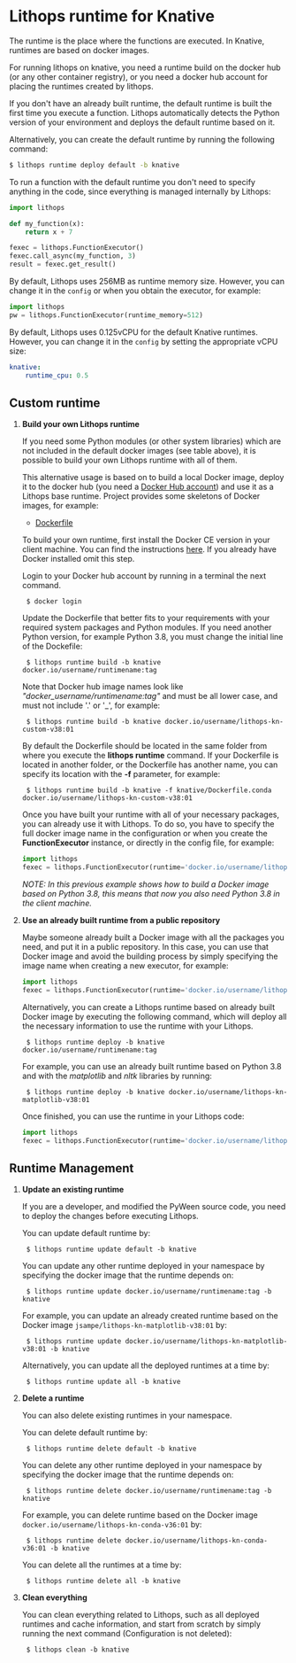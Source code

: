 # Lithops runtime for Knative

The runtime is the place where the functions are executed. In Knative, runtimes are based on docker images. 

For running lithops on knative, you need a runtime build on the docker hub (or any other container registry), or you need a docker hub account for placing the runtimes created by lithops.

If you don't have an already built runtime, the default runtime is built the first time you execute a function. Lithops automatically detects the Python version of your environment and deploys the default runtime based on it.

Alternatively, you can create the default runtime by running the following command:

```bash
$ lithops runtime deploy default -b knative
```

To run a function with the default runtime you don't need to specify anything in the code, since everything is managed internally by Lithops:

```python
import lithops

def my_function(x):
    return x + 7

fexec = lithops.FunctionExecutor()
fexec.call_async(my_function, 3)
result = fexec.get_result()
```

By default, Lithops uses 256MB as runtime memory size. However, you can change it in the `config` or when you obtain the executor, for example:

```python
import lithops
pw = lithops.FunctionExecutor(runtime_memory=512)
```

By default, Lithops uses 0.125vCPU for the default Knative runtimes. However, you can change it in the `config` by setting the appropriate vCPU size:

```yaml
knative:
    runtime_cpu: 0.5
```

## Custom runtime

1. **Build your own Lithops runtime**

    If you need some Python modules (or other system libraries) which are not included in the default docker images (see table above), it is possible to build your own Lithops runtime with all of them.

    This alternative usage is based on to build a local Docker image, deploy it to the docker hub (you need a [Docker Hub account](https://hub.docker.com)) and use it as a Lithops base runtime.
    Project provides some skeletons of Docker images, for example:

    * [Dockerfile](Dockerfile) 

    To build your own runtime, first install the Docker CE version in your client machine. You can find the instructions [here](https://docs.docker.com/get-docker/). If you already have Docker installed omit this step.

    Login to your Docker hub account by running in a terminal the next command.

        $ docker login

    Update the Dockerfile that better fits to your requirements with your required system packages and Python modules.
    If you need another Python version, for example Python 3.8, you must change the initial line of the Dockefile:

        $ lithops runtime build -b knative docker.io/username/runtimename:tag

    Note that Docker hub image names look like *"docker_username/runtimename:tag"* and must be all lower case, and must not include '.' or '_', for example:

        $ lithops runtime build -b knative docker.io/username/lithops-kn-custom-v38:01

    By default the Dockerfile should be located in the same folder from where you execute the **lithops runtime** command. If your Dockerfile is located in another folder, or the Dockerfile has another name, you can specify its location with the **-f** parameter, for example:

        $ lithops runtime build -b knative -f knative/Dockerfile.conda docker.io/username/lithops-kn-custom-v38:01

    Once you have built your runtime with all of your necessary packages, you can already use it with Lithops.
    To do so, you have to specify the full docker image name in the configuration or when you create the **FunctionExecutor** instance, or directly in the config file, for example:

    ```python
    import lithops
    fexec = lithops.FunctionExecutor(runtime='docker.io/username/lithops-kn-custom-v38:01')
    ```

    *NOTE: In this previous example shows how to build a Docker image based on Python 3.8, this means that now you also need Python 3.8 in the client machine.*

2. **Use an already built runtime from a public repository**

    Maybe someone already built a Docker image with all the packages you need, and put it in a public repository.
    In this case, you can use that Docker image and avoid the building process by simply specifying the image name when creating a new executor, for example:

    ```python
    import lithops
    fexec = lithops.FunctionExecutor(runtime='docker.io/username/lithops-kn-conda-v38:01')
    ```

    Alternatively, you can create a Lithops runtime based on already built Docker image by executing the following command, which will deploy all the necessary information to use the runtime with your Lithops.

        $ lithops runtime deploy -b knative docker.io/username/runtimename:tag

    For example, you can use an already built runtime based on Python 3.8 and with the *matplotlib* and *nltk* libraries by running:

        $ lithops runtime deploy -b knative docker.io/username/lithops-kn-matplotlib-v38:01

    Once finished, you can use the runtime in your Lithops code:

    ```python
    import lithops
    fexec = lithops.FunctionExecutor(runtime='docker.io/username/lithops-kn-matplotlib:v38:01')
    ```

## Runtime Management

1. **Update an existing runtime**

    If you are a developer, and modified the PyWeen source code, you need to deploy the changes before executing Lithops.

    You can update default runtime by:

        $ lithops runtime update default -b knative

    You can update any other runtime deployed in your namespace by specifying the docker image that the runtime depends on:

        $ lithops runtime update docker.io/username/runtimename:tag -b knative

    For example, you can update an already created runtime based on the Docker image `jsampe/lithops-kn-matplotlib-v38:01` by:

        $ lithops runtime update docker.io/username/lithops-kn-matplotlib-v38:01 -b knative

    Alternatively, you can update all the deployed runtimes at a time by:

        $ lithops runtime update all -b knative

2. **Delete a runtime**

    You can also delete existing runtimes in your namespace.

    You can delete default runtime by:

        $ lithops runtime delete default -b knative

    You can delete any other runtime deployed in your namespace by specifying the docker image that the runtime depends on:

        $ lithops runtime delete docker.io/username/runtimename:tag -b knative

    For example, you can delete runtime based on the Docker image `docker.io/username/lithops-kn-conda-v36:01` by:

        $ lithops runtime delete docker.io/username/lithops-kn-conda-v36:01 -b knative

    You can delete all the runtimes at a time by:

        $ lithops runtime delete all -b knative

3. **Clean everything**

     You can clean everything related to Lithops, such as all deployed runtimes and cache information, and start from scratch by simply running the next command (Configuration is not deleted):

        $ lithops clean -b knative
